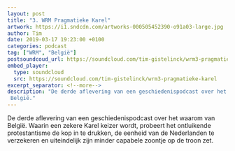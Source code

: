 ```yaml
---
layout: post
title: "3. WRM Pragmatieke Karel"
artwork: https://i1.sndcdn.com/artworks-000505452390-o91a03-large.jpg
author: Tim
date: 2019-03-17 19:23:00 +0100
categories: podcast
tag: ["WRM", "België"]
postsoundcoud_url: https://soundcloud.com/tim-gistelinck/wrm3-pragmatieke-karel
embed_player:
  type: soundcloud
  src: https://soundcloud.com/tim-gistelinck/wrm3-pragmatieke-karel
excerpt_separator: <!--more-->
description: "De derde aflevering van een geschiedenispodcast over het waarom van 
 België."
---
```

De derde aflevering van een geschiedenispodcast over het waarom van 
 België. Waarin een zekere Karel keizer wordt, probeert het ontluikende protestantisme de kop in te drukken, de eenheid van de Nederlanden te verzekeren en uiteindelijk zijn minder capabele zoontje op de troon zet.